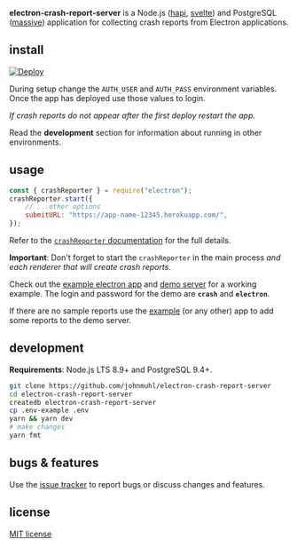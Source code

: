 **electron-crash-report-server** is a Node.js ([hapi], [svelte]) and PostgreSQL
([massive]) application for collecting crash reports from Electron applications.

## install

[![Deploy][deploy-img]][deploy-url]

During setup change the `AUTH_USER` and `AUTH_PASS` environment variables. Once
the app has deployed use those values to login.

_If crash reports do not appear after the first deploy restart the app._

Read the **development** section for information about running in other
environments.

## usage

```javascript
const { crashReporter } = require("electron");
crashReporter.start({
	// ...other options
	submitURL: "https://app-name-12345.herokuapp.com/",
});
```

Refer to the [`crashReporter` documentation][docs] for the full details.

**Important**: Don't forget to start the `crashReporter` in the main process
_and each renderer that will create crash reports_.

Check out the [example electron app][example] and [demo server][demo] for a
working example. The login and password for the demo are **`crash`** and
**`electron`**.

If there are no sample reports use the [example] (or any other) app to add some
reports to the demo server.

## development

**Requirements**: Node.js LTS 8.9+ and PostgreSQL 9.4+.

```sh
git clone https://github.com/johnmuhl/electron-crash-report-server
cd electron-crash-report-server
createdb electron-crash-report-server
cp .env-example .env
yarn && yarn dev
# make changes
yarn fmt
```

## bugs & features

Use the [issue tracker][issues] to report bugs or discuss changes and features.

## license

[MIT license][license]

[hapi]: https://hapijs.com/
[svelte]: https://svelte.technology/
[massive]: https://dmfay.github.io/massive-js/
[deploy-img]: https://www.herokucdn.com/deploy/button.svg
[deploy-url]: https://heroku.com/deploy
[docs]: http://electron.atom.io/docs/api/crash-reporter/
[example]: https://github.com/johnmuhl/electron-bomb
[demo]: https://pacific-falls-32011.herokuapp.com/
[issues]: https://github.com/johnmuhl/electron-crash-report-server/issues
[license]:
	https://github.com/johnmuhl/electron-crash-report-server/blob/master/LICENSE.md
